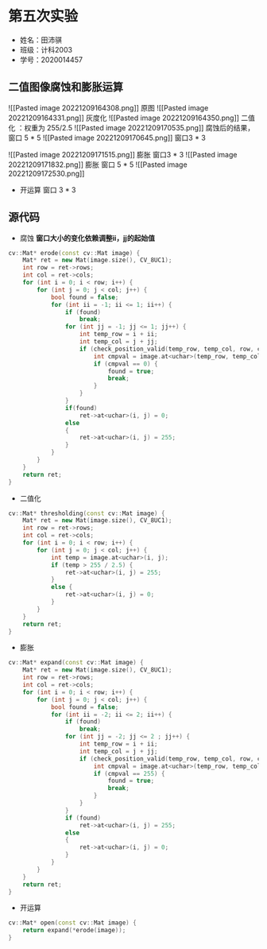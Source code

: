 # 第五次实验
* 姓名：田沛骐
* 班级：计科2003
* 学号：2020014457
## 二值图像腐蚀和膨胀运算
![[Pasted image 20221209164308.png]]
原图
![[Pasted image 20221209164331.png]]
灰度化
![[Pasted image 20221209164350.png]]
二值化 ：权重为  255/2.5
![[Pasted image 20221209170535.png]]
腐蚀后的结果，窗口 5 * 5
![[Pasted image 20221209170645.png]]
窗口3 * 3 

![[Pasted image 20221209171515.png]]
膨胀 窗口3 * 3
![[Pasted image 20221209171832.png]]
膨胀 窗口 5 * 5
![[Pasted image 20221209172530.png]]
* 开运算 窗口 3 * 3

## 源代码
* 腐蚀 
**窗口大小的变化依赖调整ii，jj的起始值** 
```C++
cv::Mat* erode(const cv::Mat image) {
	Mat* ret = new Mat(image.size(), CV_8UC1);
	int row = ret->rows;
	int col = ret->cols;
	for (int i = 0; i < row; i++) {
		for (int j = 0; j < col; j++) {
			bool found = false;
			for (int ii = -1; ii <= 1; ii++) {
				if (found)
					break;
				for (int jj = -1; jj <= 1; jj++) {
					int temp_row = i + ii;
					int temp_col = j + jj;
					if (check_position_valid(temp_row, temp_col, row, col)) {
						int cmpval = image.at<uchar>(temp_row, temp_col);
						if (cmpval == 0) {
							found = true;
							break;
						}
					}
				}
				if(found)
					ret->at<uchar>(i, j) = 0;
				else
				{
					ret->at<uchar>(i, j) = 255;
				}
			}
		}
	}
	return ret;
}

```
* 二值化
```C++
cv::Mat* thresholding(const cv::Mat image) {
	Mat* ret = new Mat(image.size(), CV_8UC1);
	int row = ret->rows;
	int col = ret->cols;
	for (int i = 0; i < row; i++) {
		for (int j = 0; j < col; j++) {
			int temp = image.at<uchar>(i, j);
			if (temp > 255 / 2.5) {
				ret->at<uchar>(i, j) = 255;
			}
			else {
				ret->at<uchar>(i, j) = 0;
			}
		}
	}
	return ret;
}
```

* 膨胀
```C++
cv::Mat* expand(const cv::Mat image) {
	Mat* ret = new Mat(image.size(), CV_8UC1);
	int row = ret->rows;
	int col = ret->cols;
	for (int i = 0; i < row; i++) {
		for (int j = 0; j < col; j++) {
			bool found = false;
			for (int ii = -2; ii <= 2; ii++) {
				if (found)
					break;
				for (int jj = -2; jj <= 2 ; jj++) {
					int temp_row = i + ii;
					int temp_col = j + jj;
					if (check_position_valid(temp_row, temp_col, row, col)) {
						int cmpval = image.at<uchar>(temp_row, temp_col);
						if (cmpval == 255) {
							found = true;
							break;
						}
					}
				}
				if (found)
					ret->at<uchar>(i, j) = 255;
				else
				{
					ret->at<uchar>(i, j) = 0;
				}
			}
		}
	}
	return ret;
}
```

* 开运算
```C++
cv::Mat* open(const cv::Mat image) {
	return expand(*erode(image));
}
```
